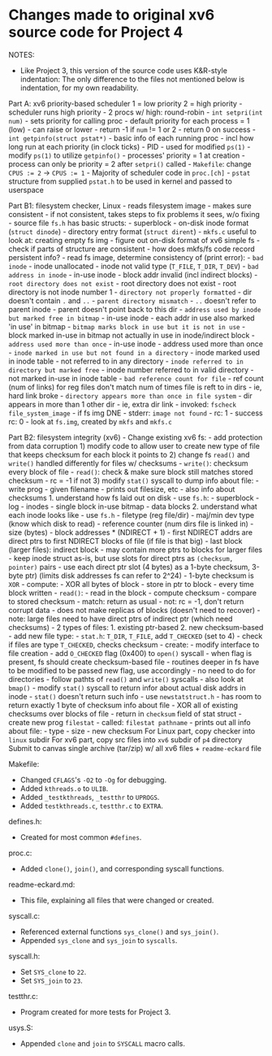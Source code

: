 Changes made to original xv6 source code for Project 4
===

NOTES:
- Like Project 3, this version of the source code uses K&R-style
  indentation:  The only difference to the files not mentioned below is
  indentation, for my own readability.

Part A:  xv6 priority-based scheduler
        1 = low priority
        2 = high priority
        - scheduler runs high priority
        - 2 procs w/ high:  round-robin
        - `int setpri(int num)`
                - sets priority for calling proc
                - default priority for each process = 1 (low)
                - can raise or lower
                - return -1 if `num` != 1 or 2
                - return 0 on success
        - `int getpinfo(struct pstat*)`
                - basic info of each running proc
                        - incl how long run at each priority (in clock ticks)
                        - PID
                        - used for modified `ps(1)`
        - modify `ps(1)` to utilize `getpinfo()`
        - processes' priority = 1 at creation
        - process can only be priority = 2 after `setpri()` called
        - `Makefile`:  change `CPUS := 2` &rarr; `CPUS := 1`
        - Majority of scheduler code in `proc.[ch]`
        - `pstat` structure from supplied `pstat.h` to be used in
          kernel and passed to userspace

Part B1: filesystem checker, Linux
        - reads filesystem image
        - makes sure consistent
        - if not consistent, takes steps to fix problems it sees, w/o fixing
        - source file `fs.h` has basic structs:
                - superblock
                - on-disk inode format (`struct dinode`)
                - directory entry format (`struct dirent`)
        - `mkfs.c` useful to look at:  creating empty fs img
        - figure out on-disk format of xv6 simple fs
                - check if parts of structure are consistent
        - how does mkfs/fs code record persistent info?
        - read fs image, determine consistency of (print error):
                - `bad inode`
                        - inode unallocated
                        - inode not valid type (`T_FILE`, `T_DIR`, `T_DEV`)
                - `bad address in inode`
                        - in-use inode
                        - block addr invalid (incl indirect blocks)
                - `root directory does not exist`
                        - root directory does not exist
                        - root directory is not inode number 1
                - `directory not properly formatted`
                        - dir doesn't contain `.` and `..`
                - `parent directory mismatch`
                        - `..` doesn't refer to parent inode
                        - parent doesn't point back to this dir
                - `address used by inode but marked free in bitmap`
                        - in-use inode
                        - each addr in use also marked 'in use' in bitmap
                - `bitmap marks block in use but it is not in use`
                        - block marked in-use in bitmap not actually in
                          use in inode/indirect block
                - `address used more than once`
                        - in-use inode
                        - address used more than once
                - `inode marked in use but not found in a directory`
                        - inode marked used in inode table
                        - not referred to in any directory
                - `inode referred to in directory but marked free`
                        - inode number referred to in valid directory
                        - not marked in-use in inode table
                - `bad reference count for file`
                        - ref count (num of links) for reg files don't
                          match num of times file is reft to in dirs
                        - ie, hard link broke
                - `directory appears more than once in file system`
                        - dir appears in more than 1 other dir
                        - ie, extra dir link
        - invoked:  `fscheck file_system_image`
                - if fs img DNE
                        - stderr:  `image not found`
                        - rc:  1
                - success rc:  0
        - look at `fs.img`, created by `mkfs` and `mkfs.c`

Part B2:  filesystem integrity (xv6)
        - Change existing xv6 fs:
                - add protection from data corruption
        1) modify code to allow user to create new type of file that
           keeps checksum for each block it points to
        2) change fs `read()` and `write()` handled differently for
           files w/ checksums
                - `write()`:  checksum every block of file
                - `read()`:  check & make sure block still matches
                stored checksum
                        - rc = -1 if not
        3) modify `stat()` syscall to dump info about file:
                - write prog
                        - given filename
                        - prints out filesize, etc
                        - also info about checksums
        1.  understand how fs laid out on disk
                - use `fs.h`:
                        - superblock
                        - log
                        - inodes
                        - single block in-use bitmap
                        - data blocks
        2.  understand what each inode looks like
                - use `fs.h`
                        - filetype (reg file/dir)
                        - maj/min dev type (know which disk to read)
                        - reference counter (num dirs file is linked in)
                        - size (bytes)
                        - block addresses * (NDIRECT + 1)
                                - first NDIRECT addrs are direct ptrs
                                  to first NDIRECT blocks of file (if
                                  file is that big)
                                - last block (larger files):  indirect block
                                        - may contain more ptrs to blocks
                                          for larger files
                - keep inode struct as-is, but use slots for direct ptrs
                  as `(checksum, pointer)` pairs
                        - use each direct ptr slot (4 bytes) as a
                          1-byte checksum, 3-byte ptr) (limits disk
                          addresses fs can refer to 2^24)
                        - 1-byte checksum is `XOR`
                                - compute:
                                        - XOR all bytes of block
                                        - store in ptr to block
                                        - every time block written
                                - `read()`:
                                        - read in the block
                                        - compute checksum
                                        - compare to stored checksum
                                        - match:  return as usual
                                        - not:  rc = -1, don't return
                                          corrupt data
                                        - does not make replicas of
                                          blocks (doesn't need to
                                          recover)
                        - note: large files need to have direct ptrs of
                          indirect ptr (which need checksums)
                - 2 types of files:
                        1.  existing ptr-based
                        2.  new checksum-based
                                - add new file type:
                                - `stat.h`: `T_DIR`, `T_FILE`, add
                                  `T_CHECKED` (set to 4)
                                - check if files are type `T_CHECKED`,
                                  checks checksum
                                - create:
                                        - modify interface to file
                                          creation
                                        - add `O_CHECKED` flag (0x400)
                                          to `open()` syscall
                                        - when flag is present, fs
                                          should create checksum-based
                                          file
                                        - routines deeper in fs have
                                          to be modified to be passed
                                          new flag, use accordingly
        - no need to do for directories
        - follow pathts of `read()` and `write()` syscalls
        - also look at `bmap()`
        - modify `stat()` syscall to return infor about actual disk
          addrs in inode
                - `stat()` doesn't return such info
                - use `newstatstruct.h`
                        - has room to return exactly 1 byte of
                          checksum info about file
                        - XOR all of existing checksums over blocks of
                          file
                        - return in `checksum` field of stat struct
        - create new prog `filestat`
                - called:  `filestat pathname`
                        - prints out all info about file:
                                - type
                                - size
                                - new checksum
For Linux part, copy checker into `linux` subdir
For xv6 part, copy src files into `xv6` subdir of `p4` directory
Submit to canvas single archive (tar/zip) w/ all xv6 files +
`readme-eckard` file

Makefile:
- Changed `CFLAGS`'s `-O2` to `-Og` for debugging.
- Added `kthreads.o` to `ULIB`.
- Added `_testkthreads`, `_testthr` to `UPROGS`.
- Added `testkthreads.c`, `testthr.c` to `EXTRA`.

defines.h:
- Created for most common `#defines`.

proc.c:
- Added `clone()`, `join()`, and corresponding syscall functions.

readme-eckard.md:
- This file, explaining all files that were changed or created.

syscall.c:
- Referenced external functions `sys_clone()` and `sys_join()`.
- Appended `sys_clone` and `sys_join` to `syscalls`.

syscall.h:
- Set `SYS_clone` to `22`.
- Set `SYS_join` to `23`.

testthr.c:
- Program created for more tests for Project 3.

usys.S:
- Appended `clone` and `join` to `SYSCALL` macro calls.
